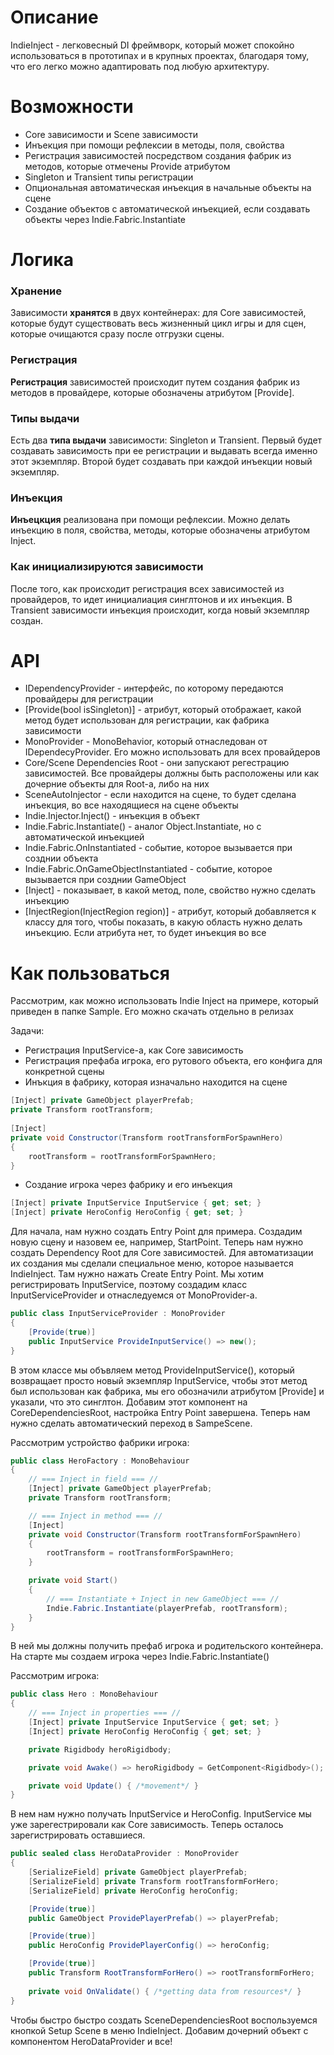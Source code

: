 # Описание

IndieInject - легковесный DI фреймворк, который может спокойно использоваться в прототипах и в крупных проектах, благодаря тому, что его легко можно адаптировать под любую архитектуру.

# Возможности

- Core зависимости и Scene зависимости
- Инъекция при помощи рефлексии в методы, поля, свойства 
- Регистрация зависимостей посредством создания фабрик из методов, которые отмечены Provide атрибутом
- Singleton и Transient типы регистрации
- Опциональная автоматическая инъекция в начальные объекты на сцене
- Создание объектов с автоматической инъекцией, если создавать объекты через Indie.Fabric.Instantiate

# Логика

### Хранение
Зависимости **хранятся** в двух контейнерах: для Core зависимостей, которые будут существовать весь жизненный цикл игры и для сцен, которые очищаются сразу после отгрузки сцены.
### Регистрация
**Регистрация** зависимостей происходит путем создания фабрик из методов в провайдере, которые обозначены атрибутом [Provide].
### Типы выдачи
Есть два **типа выдачи** зависимости: Singleton и Transient. Первый будет создавать зависимость при ее регистрации и выдавать всегда именно этот экземпляр. Второй будет создавать при каждой инъекции новый экземпляр.
### Инъекция
**Инъецкция** реализована при помощи рефлексии. Можно делать инъекцию в поля, свойства, методы, которые обозначены атрибутом Inject.
### Как инициализируются зависимости
После того, как происходит регистрация всех зависимостей из провайдеров, то идет инициалиация синглтонов и их инъекция. В Transient зависимости инъекция происходит, когда новый экземпляр создан.

# API

- IDependencyProvider - интерфейс, по которому передаются провайдеры для регистрации
- [Provide(bool isSingleton)] - атрибут, который отображает, какой метод будет использован для регистрации, как фабрика зависимости
- MonoProvider - MonoBehavior, который отнаследован от IDependecyProvider. Его можно использовать для всех провайдеров
- Core/Scene Dependencies Root - они запускают регестрацию зависимостей. Все провайдеры должны быть расположены или как дочерние объекты для Root-а, либо на них
- SceneAutoInjector - если находится на сцене, то будет сделана инъекция, во все находящиеся на сцене объекты
- Indie.Injector.Inject() - инъекция в объект
- Indie.Fabric.Instantiate() - аналог Object.Instantiate, но с автоматической инъекцией
- Indie.Fabric.OnInstantiated - событие, которое вызывается при созднии объекта
- Indie.Fabric.OnGameObjectInstantiated - событие, которое вызывается при созднии GameObject
- [Inject] - показывает, в какой метод, поле, свойство нужно сделать инъекцию
- [InjectRegion(InjectRegion region)] - атрибут, который добавляется к классу для того, чтобы показать, в какую область нужно делать инъекцию. Если атрибута нет, то будет инъекция во все

# Как пользоваться

Рассмотрим, как можно использовать Indie Inject на примере, который приведен в папке Sample. Его можно скачать отдельно в релизах

Задачи:
- Регистрация InputService-а, как Core зависимость
- Регистрация префаба игрока, его рутового объекта, его конфига для конкретной сцены
- Инъкция в фабрику, которая изначально находится на сцене
```cs
[Inject] private GameObject playerPrefab;
private Transform rootTransform;
        
[Inject]
private void Constructor(Transform rootTransformForSpawnHero)
{
    rootTransform = rootTransformForSpawnHero;
}
```
- Создание игрока через фабрику и его инъекция
```cs
[Inject] private InputService InputService { get; set; }
[Inject] private HeroConfig HeroConfig { get; set; }
```

Для начала, нам нужно создать Entry Point для примера. Создадим новую сцену и назовем ее, например, StartPoint. Теперь нам нужно создать Dependency Root для Core зависимостей. Для автоматизации их создания мы сделали специальное меню, которое называется IndieInject. Там нужно нажать Create Entry Point. Мы хотим регистрировать InputService, поэтому создадим класс InputServiceProvider и отнаследуемся от MonoProvider-а.

```cs
public class InputServiceProvider : MonoProvider
{
    [Provide(true)]
    public InputService ProvideInputService() => new();
}
```

В этом классе мы объвляем метод ProvideInputService(), который возвращает просто новый экземпляр InputService, чтобы этот метод был использован как фабрика, мы его обозначили атрибутом [Provide] и указали, что это синглтон. Добавим этот компонент на CoreDependenciesRoot, настройка Entry Point завершена. Теперь нам нужно сделать автоматический переход в SampeScene.

Рассмотрим устройство фабрики игрока:
```cs
public class HeroFactory : MonoBehaviour
{
    // === Inject in field === //
    [Inject] private GameObject playerPrefab;
    private Transform rootTransform;

    // === Inject in method === //
    [Inject]
    private void Constructor(Transform rootTransformForSpawnHero)
    {
        rootTransform = rootTransformForSpawnHero;
    }

    private void Start()
    {
        // === Instantiate + Inject in new GameObject === //
        Indie.Fabric.Instantiate(playerPrefab, rootTransform);
    }
}
```

В ней мы должны получить префаб игрока и родительского контейнера. На старте мы создаем игрока через Indie.Fabric.Instantiate()

Рассмотрим игрока:
```cs
public class Hero : MonoBehaviour
{
    // === Inject in properties === //
    [Inject] private InputService InputService { get; set; }
    [Inject] private HeroConfig HeroConfig { get; set; }

    private Rigidbody heroRigidbody;

    private void Awake() => heroRigidbody = GetComponent<Rigidbody>();

    private void Update() { /*movement*/ }
}
```
В нем нам нужно получать InputService и HeroConfig. InputService мы уже зарегестрировали как Core зависимость. Теперь осталось зарегистрировать оставшиеся.

```cs
public sealed class HeroDataProvider : MonoProvider
{
    [SerializeField] private GameObject playerPrefab;
    [SerializeField] private Transform rootTransformForHero;
    [SerializeField] private HeroConfig heroConfig;

    [Provide(true)]
    public GameObject ProvidePlayerPrefab() => playerPrefab;

    [Provide(true)]
    public HeroConfig ProvidePlayerConfig() => heroConfig;

    [Provide(true)]
    public Transform RootTransformForHero() => rootTransformForHero;
    
    private void OnValidate() { /*getting data from resources*/ }
}
```
Чтобы быстро быстро создать SceneDependenciesRoot воспользуемся кнопкой Setup Scene в меню IndieInject. Добавим дочерний объект с компонентом HeroDataProvider и все!
